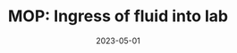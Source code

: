 ---
title: 'MOP: Ingress of fluid into lab'
date: 2023-05-01
authors:
- juh
owners:
- juh
reviews: no
dependencies: no
disclaimers:
  general: yes
  hazmat: yes
status:
  draft: yes
---